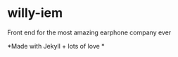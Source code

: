 # willy-iem
Front end for the most amazing earphone company ever

*Made with Jekyll + lots of love *

